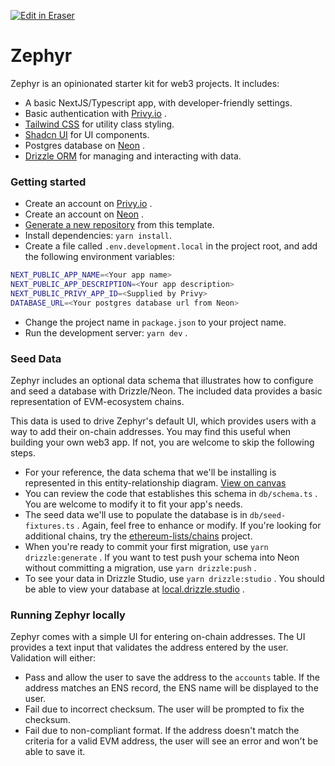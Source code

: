 <p><a target="_blank" href="https://app.eraser.io/workspace/oRI3IcQibkaiElPYiQDX" id="edit-in-eraser-github-link"><img alt="Edit in Eraser" src="https://firebasestorage.googleapis.com/v0/b/second-petal-295822.appspot.com/o/images%2Fgithub%2FOpen%20in%20Eraser.svg?alt=media&amp;token=968381c8-a7e7-472a-8ed6-4a6626da5501"></a></p>

# Zephyr
Zephyr is an opinionated starter kit for web3 projects. It includes:

- A basic NextJS/Typescript app, with developer-friendly settings.
- Basic authentication with [﻿Privy.io](https://www.privy.io/) .
- [﻿Tailwind CSS](https://tailwindcss.com/)  for utility class styling.
- [﻿Shadcn UI](https://ui.shadcn.com/)  for UI components.
- Postgres database on [﻿Neon](https://neon.tech/) .
- [﻿Drizzle ORM](https://orm.drizzle.team/)  for managing and interacting with data.
### Getting started
- Create an account on [﻿Privy.io](https://www.privy.io/) .
- Create an account on [﻿Neon](https://neon.tech/) .
- [﻿Generate a new repository](https://docs.github.com/en/repositories/creating-and-managing-repositories/creating-a-repository-from-a-template)  from this template.
- Install dependencies: `yarn install`.
- Create a file called `.env.development.local`  in the project root, and add the following environment variables:
```bash
NEXT_PUBLIC_APP_NAME=<Your app name>
NEXT_PUBLIC_APP_DESCRIPTION=<Your app description>
NEXT_PUBLIC_PRIVY_APP_ID=<Supplied by Privy>
DATABASE_URL=<Your postgres database url from Neon>
```
- Change the project name in `package.json`  to your project name.
- Run the development server: `yarn dev` .
### Seed Data
Zephyr includes an optional data schema that illustrates how to configure and seed a database with Drizzle/Neon. The included data provides a basic representation of EVM-ecosystem chains. 

This data is used to drive Zephyr's default UI, which provides users with a way to add their on-chain addresses. You may find this useful when building your own web3 app. If not, you are welcome to skip the following steps.

- For your reference, the data schema that we'll be installing is represented in this entity-relationship diagram.
[﻿View on canvas](https://app.eraser.io/workspace/oRI3IcQibkaiElPYiQDX?elements=AqBdJp_5XgMUeEa37uVIFQ)  
- You can review the code that establishes this schema in `db/schema.ts` . You are welcome to modify it to fit your app's needs.
- The seed data we'll use to populate the database is in `db/seed-fixtures.ts` . Again, feel free to enhance or modify. If you're looking for additional chains, try the [﻿ethereum-lists/chains](https://github.com/ethereum-lists/chains)  project.
- When you're ready to commit your first migration, use `yarn drizzle:generate` . If you want to test push your schema into Neon without committing a migration, use `yarn drizzle:push` .
- To see your data in Drizzle Studio, use `yarn drizzle:studio` . You should be able to view your database at [﻿local.drizzle.studio](https://local.drizzle.studio/) .
### Running Zephyr locally
Zephyr comes with a simple UI for entering on-chain addresses. The UI provides a text input that validates the address entered by the user. Validation will either:

- Pass and allow the user to save the address to the `accounts`  table. If the address matches an ENS record, the ENS name will be displayed to the user.
- Fail due to incorrect checksum. The user will be prompted to fix the checksum.
- Fail due to non-compliant format. If the address doesn't match the criteria for a valid EVM address, the user will see an error and won't be able to save it.



<!--- Eraser file: https://app.eraser.io/workspace/oRI3IcQibkaiElPYiQDX --->